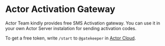 # Actor Activation Gateway

Actor Team kindly provides free SMS Activation gateway. You can use it in your own Actor Server instalation for sending activation codes.

To get a free token, write `/start` to `@gatekeeper` in [Actor Cloud](https://app.actor.im).
